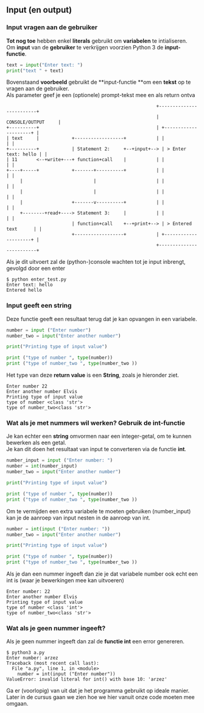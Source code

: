 ## Input (en output)

### Input vragen aan de gebruiker

**Tot nog toe** hebben enkel **literals** gebruikt om **variabelen** te intialiseren.  
Om **input** van de **gebruiker** te verkrijgen voorzien Python 3 de **input-functie**.  

~~~python
text = input("Enter text: ")
print("text " + text)
~~~

Bovenstaand **voorbeeld** gebruikt de **input-functie **om een **tekst** op te vragen aan de gebruiker.  
Als parameter geef je een (optionele) prompt-tekst mee en als return ontva

~~~
                                                       +-------------------------+
                                                       |      CONSOLE/OUTPUT     |
+----------+                                           | +---------------------+ |
| text     |            +------------------+           | |                     | |
+----------+            | Statement 2:     +--+input+--> | > Enter text: hello | |
| 11       <--+write+---+ function+call    |           | |                     | |
+----+-----+            +-------+----------+           | |                     | |
     |                          |                      | |                     | |
     |                          |                      | |                     | |
     |                  +-------v----------+           | |                     | |
     +--------+read+----> Statement 3:     |           | |                     | |
                        | function+call    +--+print+--> | > Entered text      | |
                        +------------------+           | +---------------------+ |
                                                       +-------------------------+

~~~

Als je dit uitvoert zal de (python-)console wachten tot je input inbrengt, gevolgd door een enter

~~~
$ python enter_test.py
Enter text: hello
Entered hello
~~~

### Input geeft een string

Deze functie geeft een resultaat terug dat je kan opvangen in een variabele.  

~~~python
number = input ("Enter number")
number_two = input("Enter another number")

print("Printing type of input value")

print ("type of number ", type(number))
print ("type of number_two ", type(number_two ))
~~~

Het type van deze **return value** is een **String**, zoals je hieronder ziet.

~~~
Enter number 22
Enter another number Elvis
Printing type of input value
type of number <class 'str'>
type of number_two<class 'str'>
~~~

### Wat als je met nummers wil werken? Gebruik de int-functie

Je kan echter een **string** omvormen naar een integer-getal, om te kunnen bewerken als een getal.  
Je kan dit doen het resultaat van input te converteren via de functie **int**.

~~~python
number_input = input ("Enter number: ")
number = int(number_input)
number_two = input("Enter another number")

print("Printing type of input value")

print ("type of number ", type(number))
print ("type of number_two ", type(number_two ))
~~~

Om te vermijden een extra variabele te moeten gebruiken (number_input) kan je de aanroep van input nesten in de aanroep van int.

~~~python
number = int(input ("Enter number: "))
number_two = input("Enter another number")

print("Printing type of input value")

print ("type of number ", type(number))
print ("type of number_two ", type(number_two ))
~~~

Als je dan een nummer ingeeft dan zie je dat variabele number ook echt een int is (waar je bewerkingen mee kan uitvoeren)

~~~
Enter number: 22
Enter another number Elvis
Printing type of input value
type of number <class 'int'>
type of number_two<class 'str'>
~~~

### Wat als je geen nummer ingeeft?

Als je geen nummer ingeeft dan zal de **functie int** een error genereren.  

~~~
$ python3 a.py
Enter number: arzez
Traceback (most recent call last):
  File "a.py", line 1, in <module>
    number = int(input ("Enter number"))
ValueError: invalid literal for int() with base 10: 'arzez'
~~~

Ga er (voorlopig) van uit dat je het programma gebruikt op ideale manier.  
Later in de cursus gaan we zien hoe we hier vanuit onze code moeten mee omgaan.